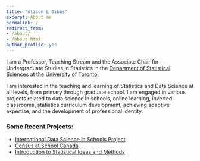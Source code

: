 ```yaml
---
title: "Alison L Gibbs"
excerpt: About me
permalink: /
redirect_from:
- /about/
- /about.html
author_profile: yes
---
```


I am a Professor, Teaching Stream and the Associate Chair for Undergraduate Studies in Statistics in the [Department of Statistical Sciences](http://utstat.toronto.edu) at the [University of Toronto](https://www.utoronto.ca).

I am interested in the teaching and learning of Statistics and Data Science at all levels, from primary through graduate school.  I am engaged in various projects related to data science in schools, online learning, inverted classrooms, statistics curriculum development, achieving adaptive expertise, and the development of professional identity. 

### Some Recent Projects:

- [International Data Science in Schools Project](http://www.idssp.org)
- [Census at School Canada](http://censusatschool.ca)
- [Introduction to Statistical Ideas and Methods](http://stats.onlinelearning.utoronto.ca)